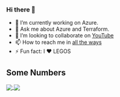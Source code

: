 ### Hi there 👋

- 🔭 I’m currently working on Azure.
- 💬 Ask me about Azure and Terraform.
- 👯 I’m looking to collaborate on [YouTube](https://www.youtube.com/@azure-terraformer)
- 📫 How to reach me in [all the ways](https://bento.me/markti)
- ⚡ Fun fact: I ❤️ LEGOS
<!-- 
- 🌱 I’m currently learning more about Zonal Resilliency.
- 🤔 I’m looking for help with ...
-->

## Some Numbers

<a href="https://github.com/markti/markti">
<img align="center" src="https://github-readme-stats.vercel.app/api?username=markti&show_icons=true&theme=cobalt" />
</a>
<a href="https://github.com/markti/markti">
<img align="center" src="https://github-readme-stats.vercel.app/api/top-langs/?username=markti&show_icons=true&theme=cobalt&hide=javascript,css" />
</a>
